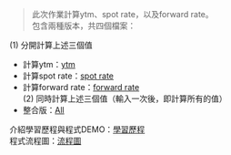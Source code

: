 >此次作業計算ytm、spot rate，以及forward rate。<br>
包含兩種版本，共四個檔案：<br>

(1) 分開計算上述三個值<br>
- 計算ytm：[ytm](https://github.com/KatherineChu/Financial-Engineering/blob/master/HW2/ytm.py) <br>
- 計算spot rate：[spot rate](https://github.com/KatherineChu/Financial-Engineering/blob/master/HW2/Spot_Rate.py) <br>
- 計算forward rate：[forward rate](https://github.com/KatherineChu/Financial-Engineering/blob/master/HW2/forward_rate.py) <br>
(2) 同時計算上述三個值（輸入一次後，即計算所有的值）<br>
- 整合版：[All](https://github.com/KatherineChu/Financial-Engineering/blob/master/HW2/financial_engineering_hw2.py) <br>
    
介紹學習歷程與程式DEMO：[學習歷程](https://github.com/KatherineChu/Financial-Engineering/blob/master/HW2/%E5%AD%B8%E7%BF%92%E6%AD%B7%E7%A8%8B%E8%88%87%E7%A8%8B%E5%BC%8FDEMO.pdf) <br>
程式流程圖：[流程圖](https://github.com/KatherineChu/Financial-Engineering/blob/master/HW2/%E6%B5%81%E7%A8%8B%E5%9C%96.pdf)
